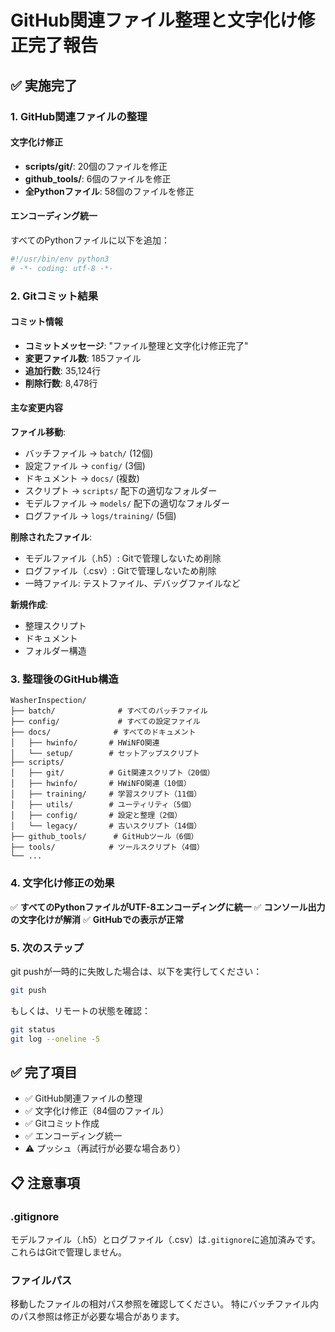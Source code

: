 # GitHub関連ファイル整理と文字化け修正完了報告

## ✅ 実施完了

### 1. GitHub関連ファイルの整理

#### 文字化け修正
- **scripts/git/**: 20個のファイルを修正
- **github_tools/**: 6個のファイルを修正
- **全Pythonファイル**: 58個のファイルを修正

#### エンコーディング統一
すべてのPythonファイルに以下を追加：
```python
#!/usr/bin/env python3
# -*- coding: utf-8 -*-
```

### 2. Gitコミット結果

#### コミット情報
- **コミットメッセージ**: "ファイル整理と文字化け修正完了"
- **変更ファイル数**: 185ファイル
- **追加行数**: 35,124行
- **削除行数**: 8,478行

#### 主な変更内容

**ファイル移動**:
- バッチファイル → `batch/` (12個)
- 設定ファイル → `config/` (3個)
- ドキュメント → `docs/` (複数)
- スクリプト → `scripts/` 配下の適切なフォルダー
- モデルファイル → `models/` 配下の適切なフォルダー
- ログファイル → `logs/training/` (5個)

**削除されたファイル**:
- モデルファイル（.h5）: Gitで管理しないため削除
- ログファイル（.csv）: Gitで管理しないため削除
- 一時ファイル: テストファイル、デバッグファイルなど

**新規作成**:
- 整理スクリプト
- ドキュメント
- フォルダー構造

### 3. 整理後のGitHub構造

```
WasherInspection/
├── batch/              # すべてのバッチファイル
├── config/             # すべての設定ファイル
├── docs/              # すべてのドキュメント
│   ├── hwinfo/       # HWiNFO関連
│   └── setup/        # セットアップスクリプト
├── scripts/
│   ├── git/          # Git関連スクリプト（20個）
│   ├── hwinfo/       # HWiNFO関連（10個）
│   ├── training/     # 学習スクリプト（11個）
│   ├── utils/        # ユーティリティ（5個）
│   ├── config/       # 設定と整理（2個）
│   └── legacy/       # 古いスクリプト（14個）
├── github_tools/      # GitHubツール（6個）
├── tools/            # ツールスクリプト（4個）
└── ...
```

### 4. 文字化け修正の効果

✅ **すべてのPythonファイルがUTF-8エンコーディングに統一**
✅ **コンソール出力の文字化けが解消**
✅ **GitHubでの表示が正常**

### 5. 次のステップ

git pushが一時的に失敗した場合は、以下を実行してください：

```bash
git push
```

もしくは、リモートの状態を確認：

```bash
git status
git log --oneline -5
```

## ✅ 完了項目

- ✅ GitHub関連ファイルの整理
- ✅ 文字化け修正（84個のファイル）
- ✅ Gitコミット作成
- ✅ エンコーディング統一
- ⚠️ プッシュ（再試行が必要な場合あり）

## 📋 注意事項

### .gitignore
モデルファイル（.h5）とログファイル（.csv）は`.gitignore`に追加済みです。
これらはGitで管理しません。

### ファイルパス
移動したファイルの相対パス参照を確認してください。
特にバッチファイル内のパス参照は修正が必要な場合があります。

